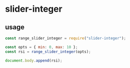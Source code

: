 # slider-integer

## usage

```js
const range_slider_integer = require("slider-integer");

const opts = { min: 0, max: 10 };
const rsi = range_slider_integer(opts);

document.body.append(rsi);
```
